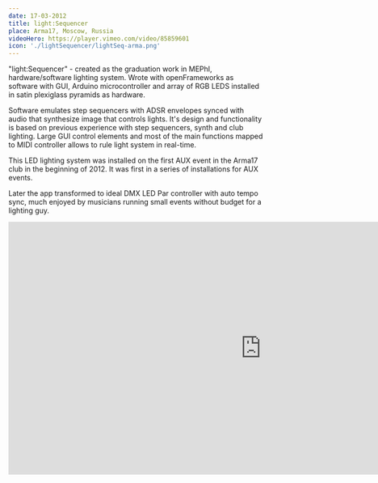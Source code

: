 ```yaml
---
date: 17-03-2012
title: light:Sequencer
place: Arma17, Moscow, Russia
videoHero: https://player.vimeo.com/video/85859601
icon: './lightSequencer/lightSeq-arma.png'
---
```


"light:Sequencer" - created as the graduation work in MEPhI,
hardware/software lighting system. Wrote with openFrameworks as software with GUI, Arduino microcontroller and array of RGB LEDS installed in satin plexiglass pyramids as hardware.

Software emulates step sequencers with ADSR envelopes synced with audio that synthesize image that controls lights. It's design and functionality is based on previous experience with step sequencers, synth and club lighting. Large GUI control elements and most of the main functions mapped to MIDI controller allows to rule light system in real-time.

This LED lighting system was installed on the first AUX event in the Arma17 club in the beginning of 2012. It was first in a series of installations for AUX events.

Later the app transformed to ideal DMX LED Par controller with auto tempo sync, much enjoyed by musicians running small events without budget for a lighting guy.

<iframe src="https://player.vimeo.com/video/123994731" width="1000" height="500" frameborder="0" webkitallowfullscreen mozallowfullscreen allowfullscreen></iframe>
